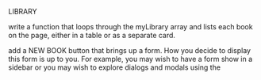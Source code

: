 LIBRARY

write a function that loops through the myLibrary array and lists each
book on the page, either in a table or as a separate card.

add a NEW BOOK button that brings up a form. 
 How you decide to display this form is up to you. For example, you may wish to have a form show in a sidebar or you may wish to explore dialogs and modals using the <dialog> tag. However you do this, you will most likely encounter an issue where submitting your form will not do what you expect it to do. That’s because the submit input tries to send the data to a server by default. This is where event.preventDefault(); will come in handy. Check out the documentation for event.preventDefault and see how you can solve this issue!

 Add a button on each book’s display to remove the book from the library.
You will need to associate your DOM elements with the actual book objects in some way. One easy solution is giving them a data-attribute that corresponds to the index of the library array.

Add a button on each book’s display to change its read status.
To facilitate this you will want to create the function that toggles a book’s read status on your Book prototype instance.


4/19/24 FIX:
-card content overflowing
-required fields